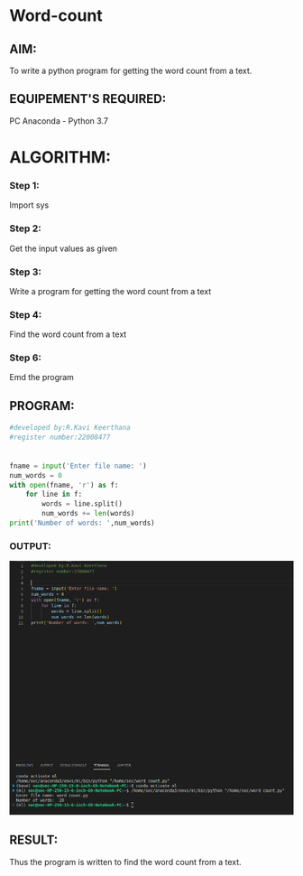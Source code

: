 # Word-count
## AIM:
To write a python program for getting the word count from a text.
## EQUIPEMENT'S REQUIRED: 
PC
Anaconda - Python 3.7

# ALGORITHM: 

### Step 1:

Import sys

### Step 2: 

Get the input values as given
 
### Step 3: 

Write a program for getting the word count from a text

### Step 4:  

Find the word count from a text

### Step 6: 

Emd the program


## PROGRAM:
```python
#developed by:R.Kavi Keerthana
#register number:22008477


fname = input('Enter file name: ')
num_words = 0
with open(fname, 'r') as f:
    for line in f:
        words = line.split()
        num_words += len(words)
print('Number of words: ',num_words)
```

### OUTPUT:
![](wordcount.png)



## RESULT:
Thus the program is written to find the word count from a text.
